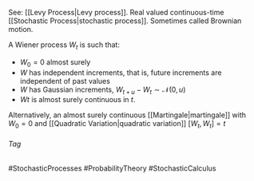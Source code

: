 See: [[Levy Process|Levy process]].
Real valued continuous-time [[Stochastic Process|stochastic process]].
Sometimes called Brownian motion.

A Wiener process $W_t$ is such that:
- $W_0 = 0$ almost surely
- $W$ has independent increments, that is, future increments are independent of past values
- $W$ has Gaussian increments, $W_{t+u}-W_t\sim\mathcal{N}(0,u)$
- $Wt$ is almost surely continuous in $t$.

Alternatively, an almost surely continuous [[Martingale|martingale]] with $W_0=0$ and [[Quadratic Variation|quadratic variation]] $[W_t,W_t]=t$ 

###### Tag
#StochasticProcesses #ProbabilityTheory #StochasticCalculus